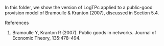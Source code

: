 In this folder, we show the version of LogTPc applied to a public-good provision model of Bramoulle & Kranton (2007), discussed in Section 5.4.

References
1. Bramoulle Y, Kranton R (2007). Public goods in networks. Journal of Economic Theory, 135:478–494.
